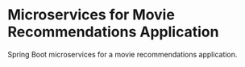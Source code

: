 # Microservices for Movie Recommendations Application  

Spring Boot microservices for a movie recommendations application.